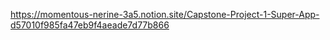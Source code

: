 https://momentous-nerine-3a5.notion.site/Capstone-Project-1-Super-App-d57010f985fa47eb9f4aeade7d77b866
